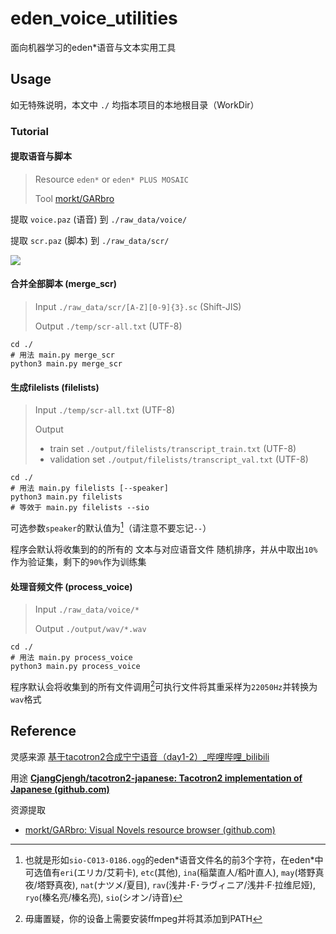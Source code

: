 # eden_voice_utilities

面向机器学习的eden*语音与文本实用工具

## Usage

如无特殊说明，本文中 `./` 均指本项目的本地根目录（WorkDir）

### Tutorial

#### 提取语音与脚本

> Resource    `eden*` or `eden* PLUS MOSAIC`
> 
> Tool    [morkt/GARbro](https://github.com/morkt/GARbro)

提取    `voice.paz`    (语音)    到    `./raw_data/voice/`

提取    `scr.paz`        (脚本)    到    `./raw_data/scr/`

![](https://s2.loli.net/2022/08/07/vncRYrtUEsi1jFk.png)

#### 合并全部脚本 (merge_scr)

> Input	`./raw_data/scr/[A-Z][0-9]{3}.sc`	(Shift-JIS)
>
> Output	`./temp/scr-all.txt`	(UTF-8)

```
cd ./
# 用法 main.py merge_scr
python3 main.py merge_scr
```

#### 生成filelists (filelists)

> Input	`./temp/scr-all.txt`	(UTF-8)
>
> Output
>
> - train set 	`./output/filelists/transcript_train.txt`	(UTF-8)
> - validation set 	`./output/filelists/transcript_val.txt`	(UTF-8)

```
cd ./
# 用法 main.py filelists [--speaker]
python3 main.py filelists
# 等效于 main.py filelists --sio
```

可选参数`speaker`的默认值为[^sio]（请注意不要忘记`--`）

程序会默认将收集到的的所有的 文本与对应语音文件 随机排序，并从中取出`10%`作为验证集，剩下的`90%`作为训练集

[^sio]: 也就是形如`sio-C013-0186.ogg`的eden\*语音文件名的前3个字符，在eden\*中可选值有`eri`(エリカ/艾莉卡), `etc`(其他), `ina`(稲葉直人/稻叶直人), `may`(塔野真夜/塔野真夜), `nat`(ナツメ/夏目), `rav`(浅井･F･ラヴィニア/浅井·F·拉维尼娅), `ryo`(榛名亮/榛名亮), `sio`(シオン/诗音)

#### 处理音频文件 (process_voice)

> Input	`./raw_data/voice/*`
>
> Output	`./output/wav/*.wav`

```
cd ./
# 用法 main.py process_voice
python3 main.py process_voice
```

程序默认会将收集到的所有文件调用[^ffmpeg]可执行文件将其重采样为`22050Hz`并转换为`wav`格式

[^ffmpeg]:毋庸置疑，你的设备上需要安装ffmpeg并将其添加到PATH

## Reference

灵感来源    [基于tacotron2合成宁宁语音（day1-2）_哔哩哔哩_bilibili](https://www.bilibili.com/video/BV1rV4y177Z7)

用途    **[CjangCjengh/tacotron2-japanese: Tacotron2 implementation of Japanese (github.com)](https://github.com/CjangCjengh/tacotron2-japanese)**

资源提取

- [morkt/GARbro: Visual Novels resource browser (github.com)](https://github.com/morkt/GARbro)
